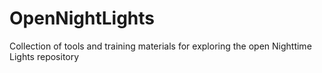 # OpenNightLights
Collection of tools and training materials for exploring the open Nighttime Lights repository
